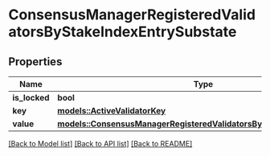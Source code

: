 # ConsensusManagerRegisteredValidatorsByStakeIndexEntrySubstate

## Properties

Name | Type | Description | Notes
------------ | ------------- | ------------- | -------------
**is_locked** | **bool** |  | 
**key** | [**models::ActiveValidatorKey**](ActiveValidatorKey.md) |  | 
**value** | [**models::ConsensusManagerRegisteredValidatorsByStakeIndexEntryValue**](ConsensusManagerRegisteredValidatorsByStakeIndexEntryValue.md) |  | 

[[Back to Model list]](../README.md#documentation-for-models) [[Back to API list]](../README.md#documentation-for-api-endpoints) [[Back to README]](../README.md)


